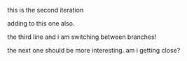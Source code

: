 this is the second iteration

adding to this one also.


the third line and i am switching between branches!

the next one should be more interesting. am i getting close?
